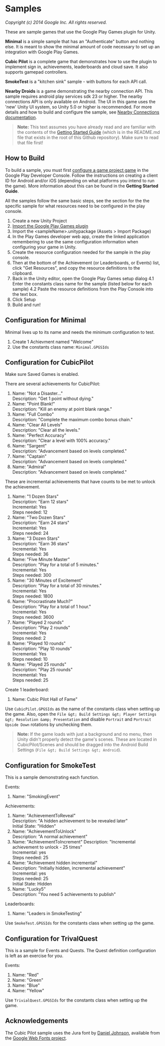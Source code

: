 # Samples
_Copyright (c) 2014 Google Inc. All rights reserved._

These are sample games that use the Google Play Games plugin for Unity.

**Minimal** is a simple sample that has an "Authenticate" button and nothing else.
It is meant to show the minimal amount of code necessary to set up an integration
with Google Play Games.

**Cubic Pilot** is a complete game that demonstrates how to use the plugin to implement sign in,
achievements, leaderboards and cloud save.  It also supports gamepad controllers.

**SmokeTest** is a "kitchen sink" sample - with buttons for each API call.

**Nearby Droids** is a game demonstrating the nearby connection API.  This sample requires android play services sdk 23 or higher.
The nearby connections API is only available on Android.  The UI in this game uses the 'new' Unity UI system, 
so Unity 5.0 or higher is recommended.  For more details and how to build and configure the sample, 
see [Nearby Connections documentation](https://github.com/playgameservices/play-games-plugin-for-unity/blob/master/NEARBY.md).

> **Note:**
> This text assumes you have already read and are familiar with the
contents of the [Getting Started Guide](https://github.com/playgameservices/play-games-plugin-for-unity/blob/master/README.md)
(which is in the README.md file that exists in the root of this Github
repository). Make sure to read that file first!

## How to Build

To build a sample, you must first [configure a game project
game](https://developers.google.com/games/services/console/enabling) in the 
Google Play Developer Console. Follow the instructions on creating a client ID 
for Android and/or iOS (depending on what platforms you intend to run the game).
More information about this can be found in the **Getting Started Guide**.

All the samples follow the same basic steps, see the section for the the specific
sample for what resources need to be configured in the play console.

 1. Create a new Unity Project
 2. [Import the Google Play Games plugin](https://github.com/playgameservices/play-games-plugin-for-unity#plugin-installation)
 3. Import the &lt;sampleName&gt;.unitypackage (Assets &gt; Import Package)
 4. In the Play Games developer web app, create the linked application remembering to use the
    same configuration information when configuring your game in Unity.
 5. Create the resource configuration needed for the sample in the play console.
 6. Then at the bottom of the Achievement (or Leaderboards, or Events) list,
     click "Get Resources", and copy
    the resource definitions to the clipboard.
 7. Back in the Unity editor, open the Google Play Games setup dialog
    4.1 Enter the constants class name for the sample (listed below for each sample)
    4.2 Paste the resource definitions from the Play Console into the text box.
 8. Click Setup
 9. Build and run!

## Configuration for Minimal

Minimal lives up to its name and needs the minimum configuration to test.

 1. Create 1 Achievment named "Welcome"
 2. Use the constants class name: `Minimal.GPGSIds`

## Configuration for CubicPilot

 Make sure Saved Games is enabled.

 There are several achievements for CubicPilot:

1. Name: "Not a Disaster..."<br/>
    Description: "Get 1 point without dying."
2. Name: "Point Blank!"<br/>
    Description: "Kill an enemy at point blank range."
3. Name: "Full Combo"<br/>
    Description: "Complete the maximum combo bonus chain."
4. Name: "Clear All Levels"<br/>
    Description: "Clear all the levels."
5. Name: "Perfect Accuracy"<br/>
    Description: "Clear a level with 100% accuracy."
6. Name: "Sargent"<br/>
    Description: "Advancement based on levels completed."
7. Name: "Captain"<br/>
    Description: "Advancement based on levels completed."
8. Name: "Admiral"<br/>
    Description: "Advancement based on levels completed."

These are incremental achievements that have counts to be met to unlock the
achievement.

1. Name: "1 Dozen Stars"<br/>
    Description: "Earn 12 stars"<br/>
    Incremental: Yes<br/>
    Steps needed: 12
2. Name: "Two Dozen Stars"<br/>
    Description: "Earn 24 stars"<br/>
    Incremental: Yes<br/>
    Steps needed: 24
3. Name: "3 Dozen Stars"<br/>
    Description: "Earn 36 stars"<br/>
    Incremental: Yes<br/>
    Steps needed: 36
4. Name: "Five Minute Master"<br/>
    Description: "Play for a total of 5 minutes."<br/>
    Incremental: Yes<br/>
    Steps needed: 300
5. Name: "30 Minutes of Excitement"<br/>
    Description: "Play for a total of 30 minutes."<br/>
    Incremental: Yes<br/>
    Steps needed: 1800
6. Name: "Procrastinate Much?"<br/>
    Description: "Play for a total of 1 hour."<br/>
    Incremental: Yes<br/>
    Steps needed: 3600
7. Name: "Played 2 rounds"<br/>
    Description: "Play 2 rounds"<br/>
    Incremental: Yes<br/>
    Steps needed: 2
8. Name: "Played 10 rounds"<br/>
    Description: "Play 10 rounds"<br/>
    Incremental: Yes<br/>
    Steps needed: 10
9. Name: "Played 25 rounds"<br/>
    Description: "Play 25 rounds"<br/>
    Incremental: Yes<br/>
    Steps needed: 25


Create 1 leaderboard:

1. Name: Cubic Pilot Hall of Fame"

Use `CubicPilot.GPGSIds` as the name of the constants class when setting up the
game. Also, open the
`File &gt; Build Settings &gt; Player Settings &gt; Resolution &amp; Presentation`
and disable `Portrait` and `Portrait Upside Down` rotations by unchecking them.

> **Note:**
> If the game loads with just a background and no menu, then Unity didn't
> properly detect the game's scenes. These are located in CubicPilot/Scenes and
> should be dragged into the Android Build Settings
> (`File &gt; Build Settings &gt; Android`).

## Configuration for SmokeTest
This is a sample demonstrating each function.

Events:

1. Name: "SmokingEvent"

Achievements:

1. Name: "AchievementToReveal"<br/>
    Description: "A hidden achievement to be revealed later"<br/>
    Initial State: "Hidden"
2. Name: "AchievementToUnlock"<br/>
    Description: "A normal achievement"<br/>
3. Name: "AchievementToIncrement"
    Description: "Incremental achievement to unlock - 25 times"<br/>
    Incremental: yes<br/>
    Steps needed: 25
4. Name: "Achievement hidden incremental"<br/>
    Description: "Initially hidden, incremental achievement"<br/>
    Incremental: yes<br/>
    Steps needed: 25<br/>
    Initial State: Hidden
5. Name: "Lucky5"<br/>
    Description: "You need 5 achievements to publish"

Leaderboards:

1. Name: "Leaders in SmokeTesting"


Use `SmokeTest.GPGSIds` for the constants class when setting up the game.

## Configuration for TrivalQuest
This is a sample for Events and Quests.  The Quest definition configuration
is left as an exercise for you.

Events:

1. Name: "Red"
2. Name: "Green"
3. Name: "Blue"
4. Name: "Yellow"

Use `TrivialQuest.GPGSIds` for the constants class when setting up the game.

## Acknowledgements

The Cubic Pilot sample uses the Jura font by [Daniel Johnson](https://plus.google.com/113574588462430984234/about), available from the [Google Web Fonts project](http://www.google.com/fonts).

